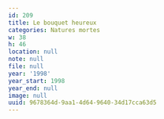 ```yaml
---
id: 209
title: Le bouquet heureux
categories: Natures mortes
w: 38
h: 46
location: null
note: null
file: null
year: '1998'
year_start: 1998
year_end: null
image: null
uuid: 9678364d-9aa1-4d64-9640-34d17cca63d5
---
```


